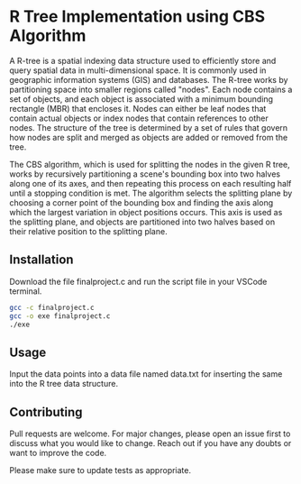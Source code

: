 # R Tree Implementation using CBS Algorithm

A R-tree is a spatial indexing data structure used to efficiently store and query spatial data in multi-dimensional space. It is commonly used in geographic information systems (GIS) and databases. The R-tree works by partitioning space into smaller regions called "nodes". Each node contains a set of objects, and each object is associated with a minimum bounding rectangle (MBR) that encloses it. Nodes can either be leaf nodes that contain actual objects or index nodes that contain references to other nodes. The structure of the tree is determined by a set of rules that govern how nodes are split and merged as objects are added or removed from the tree.

The CBS algorithm, which is used for splitting the nodes in the given R tree, works by recursively partitioning a scene's bounding box into two halves along one of its axes, and then repeating this process on each resulting half until a stopping condition is met. The algorithm selects the splitting plane by choosing a corner point of the bounding box and finding the axis along which the largest variation in object positions occurs. This axis is used as the splitting plane, and objects are partitioned into two halves based on their relative position to the splitting plane.

## Installation

Download the file finalproject.c and run the script file in your VSCode terminal.

```bash
gcc -c finalproject.c
gcc -o exe finalproject.c
./exe
```

## Usage

Input the data points into a data file named data.txt for inserting the same into the R tree data structure. 

## Contributing

Pull requests are welcome. For major changes, please open an issue first
to discuss what you would like to change. Reach out if you have any doubts or want to improve the code.

Please make sure to update tests as appropriate.
